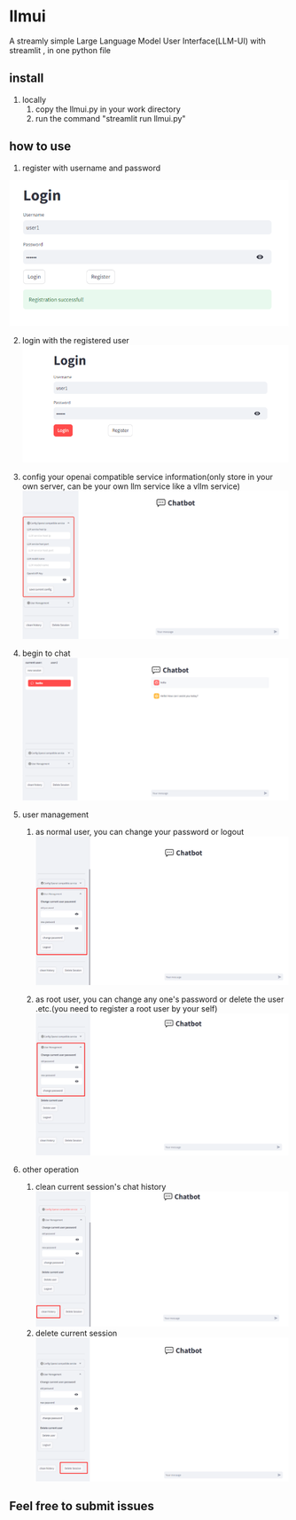 # llmui
A streamly simple Large Language Model User Interface(LLM-UI) with streamlit , in one python file

## install

1. locally
   1. copy the llmui.py in your work directory
   2. run the command "streamlit run llmui.py"

## how to use

1. register with username and password

![avatar](images/register.png)

2. login with the registered user
![avatar](images/login.png)

3. config your openai compatible service information(only store in your own server, can be your own llm service like a vllm service)
![avatar](images/open_ai_service_config.png)

4. begin to chat
![avatar](images/chat_hello.png)

5. user management
   1. as normal user, you can change your password or logout
   ![avatar](images/normal_user_mgr.png)
  
   2. as root user, you can change any one's password or delete the user .etc.(you need to register a root user by your self)
   ![avatar](images/root_user_mgr.png)

6. other operation
   1. clean current session's chat history
   ![avatar](images/clean_history.png)
   2. delete current session
   ![avatar](images/delete%20session.png)

## Feel free to submit issues
